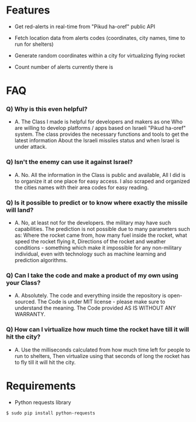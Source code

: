 # Features

* Get red-alerts in real-time from "Pikud ha-oref" public API

* Fetch location data from alerts codes (coordinates, city names, time to run for shelters)

* Generate random coordinates within a city for virtualizing flying rocket

* Count number of alerts currently there is

# FAQ

### Q) Why is this even helpful?

* A. The Class I made is helpful for developers and makers as one
     Who are willing to develop platforms / apps based on Israeli "Pikud ha-oref" system.
     The class provides the necessary functions and tools to get the latest information
     About the Israeli missiles status and when Israel is under attack.

### Q) Isn't the enemy can use it against Israel?

* A. No. All the information in the Class is public and available,
     All I did is to organize it at one place for easy access.
     I also scraped and organized the cities names with their area codes for easy reading.

### Q) Is it possible to predict or to know where exactly the missile will land?

* A. No, at least not for the developers. the military may have such capabilities.
     The prediction is not possible due to many parameters such as:
     Where the rocket came from, how many fuel inside the rocket, what speed the rocket flying it,
     Directions of the rocket and weather conditions - something which make it impossible for any
     non-military individual, even with technology such as machine learning and prediction algorithms.

### Q) Can I take the code and make a product of my own using your Class?

* A. Absolutely. The code and everything inside the repository is open-sourced.
     The Code is under MIT license - please make sure to understand the meaning.
     The Code provided AS IS WITHOUT ANY WARRANTY.

### Q) How can I virtualize how much time the rocket have till it will hit the city?

* A. Use the milliseconds calculated from how much time left for people to run to shelters,
     Then virtualize using that seconds of long the rocket has to fly till it will hit the city.

# Requirements

* Python requests library
```sh
$ sudo pip install python-requests
```

